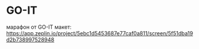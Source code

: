# GO-IT
марафон от GO-IT
макет: https://app.zeplin.io/project/5ebc1d5453687e77caf0a811/screen/5f51dba19d2b738997528948
